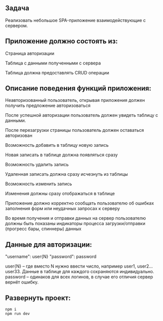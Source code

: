 ## Задача

Реализовать небольшое SPA-приложение взаимодействующие с сервером.

## Приложение должно состоять из:

Страница авторизации

Таблица с данными полученными с сервера

Таблица должна предоставлять CRUD операции

## Описание поведения функций приложения:
Неавторизованный пользователь, открывая приложения должен получить предложение авторизоваться

После успешной авторизации пользователь должен увидеть таблицу с данными.

После перезагрузки страницы пользователь должен оставаться авторизован

Возможность добавить в таблицу новую запись

Новая записать в таблице должна появляться сразу

Возможность удалить запись

Удаленная записать должна сразу исчезнуть из таблицы

Возможность изменить запись

Изменения должны сразу отображаться в таблице

Приложение должно корректно сообщать пользователю об ошибках заполнения форм или неудачных запросах к серверу

Во время получения и отправки данных на сервер пользователю должны быть показаны индикаторы процесса загрузки/отправки (прогресс бары, спиннеры) данных

## Данные для авторизации:
"username": user{N}
"password": password

user{N} – где вместо N нужно ввести число, например user1, user2… user33. Данные в таблице для каждого сохраняются индивидуально.
password – одинаков для всех логинов, в случае его отличия сервер вернёт ошибку.


## Развернуть проект:
    npm i
    npm run dev


